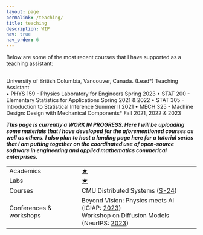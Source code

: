 ```yaml
---
layout: page
permalink: /teaching/
title: teaching
description: WIP
nav: true
nav_order: 6
---
```


Below are some of the most recent courses that I have supported as a teaching assistant:  
## 
University of British Columbia, Vancouver, Canada.
(Lead*) Teaching Assistant		
•	PHYS 159 -	Physics Laboratory for Engineers	Spring 2023
•	STAT 200 -	Elementary Statistics for Applications	Spring 2021 & 2022
•	STAT 305 - 	Introduction to Statistical Inference	Summer II 2021
•	MECH 325 -	Machine Design: Design with Mechanical Components*
	Fall 2021, 2022 & 2023  


***This page is currently a WORK IN PROGRESS. Here I will be uploading some materials that I have developed for the aforementioned courses as well as others. I also plan to host a landing page here for a tutorial series that I am putting together on the coordinated use of open-source software in engineering and applied mathematics commerical enterprises.***


<table>
<tr>
<td>Academics</td>
<td>
<a href="https://giordanodaloisio.github.io/" target="_blank">★</a>
</td>
</tr>
<tr>
<td>Labs</td>
<td>
<a href="https://inbt.jhu.edu/epidiagnostics/" target="_blank">★</a>
</td>
</tr>
<tr>
<td>Courses</td>
<td>
CMU Distributed Systems (<a href="https://andrew.cmu.edu/course/15-440/" target="_blank">S-24</a>)
</td>
</tr>
<tr>
<td>Conferences & workshops</td>
<td>
Beyond Vision: Physics meets AI (ICIAP: <a href="https://physicsmeetsai.github.io/beyond-vision/" target="_blank">2023</a>) <br>
Workshop on Diffusion Models (NeurIPS: <a href="https://diffusionworkshop.github.io/" target="_blank">2023</a>)
</td>
</tr>
</table>